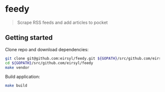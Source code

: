# feedy

> Scrape RSS feeds and add articles to pocket

## Getting started

Clone repo and download dependencies:

```bash
git clone git@github.com:eirsyl/feedy.git ${GOPATH}/src/github.com/eirsyl/feedy
cd ${GOPATH}/src/github.com/eirsyl/feedy
make vendor
```

Build application:

```bash
make build
```
